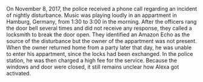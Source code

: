 On November 8, 2017, the police received a phone call regarding an incident of nightly disturbance. Music was playing loudly in an appartment in Hamburg, Germany, from 1:30 to 3:00 in the morning. After the officers rang the door bell several times and did not receive any response, they called a locksmith to break the door open. They identified an Amazon Echo as the source of the disturbance but the owner of the appartment was not present. When the owner returned home from a party later that day, he was unable to enter his appartment, since the locks had been exchanged. In the police station, he was then charged a high fee for the service. Because the windows and door were closed, it still remains unclear how Alexa got activated.